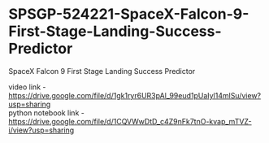 # SPSGP-524221-SpaceX-Falcon-9-First-Stage-Landing-Success-Predictor
SpaceX Falcon 9 First Stage Landing Success Predictor


video link - https://drive.google.com/file/d/1gk1ryr6UR3pAl_99eud1pUaIyl14mlSu/view?usp=sharing <br>
python notebook link - https://drive.google.com/file/d/1CQVWwDtD_c4Z9nFk7tnO-kvap_mTVZ-i/view?usp=sharing <br>
